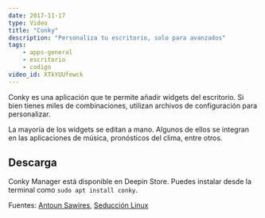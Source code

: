 ```yaml
---
date: 2017-11-17
type: Video
title: "Conky"
description: "Personaliza tu escritorio, solo para avanzados"
tags:
    - apps-general
    - escritorio
    - codigo
video_id: XTkYUUfewck
---
```


Conky es una aplicación que te permite añadir widgets del escritorio. Si bien tienes miles de combinaciones, utilizan archivos de configuración para personalizar.

La mayoría de los widgets se editan a mano. Algunos de ellos se integran en las aplicaciones de música, pronósticos del clima, entre otros.

## Descarga

Conky Manager está disponible en Deepin Store. Puedes instalar desde la terminal como `sudo apt install conky`.

Fuentes: [Antoun Sawires](https://www.youtube.com/channel/UC4idXvzcHD9t_wddzAEOKxQ), [Seducción Linux](https://seduccionlinux.wordpress.com/2017/10/06/como-instalar-conky-en-deepin-tema-conky/)
